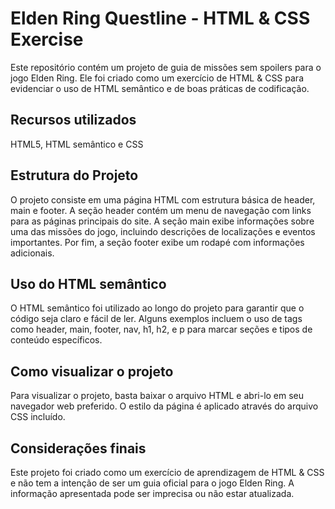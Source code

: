 # Elden Ring Questline - HTML & CSS Exercise
Este repositório contém um projeto de guia de missões sem spoilers para o jogo Elden Ring. Ele foi criado como um exercício de HTML & CSS para evidenciar o uso de HTML semântico e de boas práticas de codificação.

## Recursos utilizados
HTML5, HTML semântico e CSS

## Estrutura do Projeto
O projeto consiste em uma página HTML com estrutura básica de header, main e footer. A seção header contém um menu de navegação com links para as páginas principais do site. A seção main exibe informações sobre uma das missões do jogo, incluindo descrições de localizações e eventos importantes. Por fim, a seção footer exibe um rodapé com informações adicionais.

## Uso do HTML semântico
O HTML semântico foi utilizado ao longo do projeto para garantir que o código seja claro e fácil de ler. Alguns exemplos incluem o uso de tags como header, main, footer, nav, h1, h2, e p para marcar seções e tipos de conteúdo específicos.

## Como visualizar o projeto
Para visualizar o projeto, basta baixar o arquivo HTML e abri-lo em seu navegador web preferido. O estilo da página é aplicado através do arquivo CSS incluído.

## Considerações finais
Este projeto foi criado como um exercício de aprendizagem de HTML & CSS e não tem a intenção de ser um guia oficial para o jogo Elden Ring. A informação apresentada pode ser imprecisa ou não estar atualizada.
